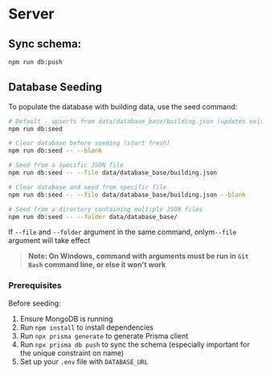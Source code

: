 # Server

## Sync schema:

```bash
npm run db:push
```

## Database Seeding

To populate the database with building data, use the seed command:

```bash
# Default - upserts from data/database_base/building.json (updates existing, adds new)
npm run db:seed

# Clear database before seeding (start fresh)
npm run db:seed -- --blank

# Seed from a specific JSON file
npm run db:seed -- --file data/database_base/building.json

# Clear database and seed from specific file
npm run db:seed -- --file data/database_base/building.json --blank

# Seed from a directory containing multiple JSON files
npm run db:seed -- --folder data/database_base/
```

If `--file` and `--folder` argument in the same command, onlym`--file` argument will take effect

> **Note: On Windows, command with arguments must be run in `Git Bash` command line, or else it won't work**

### Prerequisites

Before seeding:

1. Ensure MongoDB is running
2. Run `npm install` to install dependencies
3. Run `npx prisma generate` to generate Prisma client
4. Run `npx prisma db push` to sync the schema (especially important for the unique constraint on name)
5. Set up your `.env` file with `DATABASE_URL`

